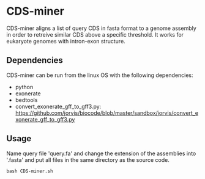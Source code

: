 # CDS-miner

CDS-miner aligns a list of query CDS in fasta format to a genome assembly in order to retreive similar CDS above a specific threshold. It works for eukaryote genomes with intron-exon structure.

## Dependencies

CDS-miner can be run from the linux OS with the following dependencies:
- python
- exonerate
- bedtools
- convert_exonerate_gff_to_gff3.py: https://github.com/jorvis/biocode/blob/master/sandbox/jorvis/convert_exonerate_gff_to_gff3.py

## Usage

Name query file 'query.fa' and change the extension of the assemblies into '.fasta' and put all files in the same directory as the source code.
```
bash CDS-miner.sh
```
